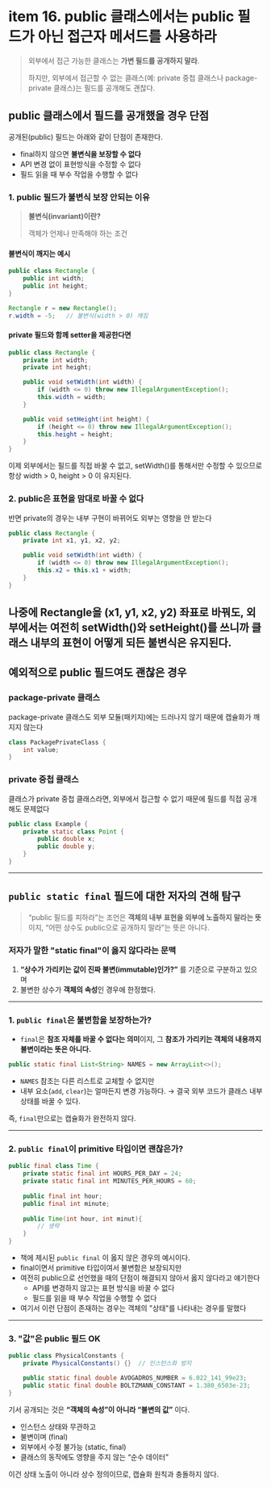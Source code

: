 # item 16. public 클래스에서는 public 필드가 아닌 접근자 메서드를 사용하라
> 외부에서 접근 가능한 클래스는 **가변 필드를 공개하지 말라**.
> 
> 하지만, 외부에서 접근할 수 없는 클래스(예: private 중첩 클래스나 package-private 클래스)는 필드를 공개해도 괜찮다.
 
## public 클래스에서 필드를 공개했을 경우 단점
공개된(public) 필드는 아래와 같이 단점이 존재한다.
- final하지 않으면 **불변식을 보장할 수 없다**
- API 변경 없이 표현방식을 수정할 수 없다
- 필드 읽을 때 부수 작업을 수행할 수 없다

### 1. public 필드가 불변식 보장 안되는 이유
> **불변식(invariant)이란?**
>
> 객체가 언제나 만족해야 하는 조건

#### 불변식이 깨지는 예시
```java
public class Rectangle {
    public int width;
    public int height;
}

Rectangle r = new Rectangle();
r.width = -5;   // 불변식(width > 0) 깨짐

```

#### private 필드와 함께 setter을 제공한다면
```java
public class Rectangle {
    private int width;
    private int height;

    public void setWidth(int width) {
        if (width <= 0) throw new IllegalArgumentException();
        this.width = width;
    }

    public void setHeight(int height) {
        if (height <= 0) throw new IllegalArgumentException();
        this.height = height;
    }
}
```
이제 외부에서는 필드를 직접 바꿀 수 없고, setWidth()를 통해서만 수정할 수 있으므로
항상 width > 0, height > 0 이 유지된다.

### 2. public은 표현을 맘대로 바꿀 수 없다
반면 private의 경우는 내부 구현이 바뀌어도 외부는 영향을 안 받는다
```java
public class Rectangle {
    private int x1, y1, x2, y2;

    public void setWidth(int width) {
        if (width <= 0) throw new IllegalArgumentException();
        this.x2 = this.x1 + width;
    }
}
```
나중에 Rectangle을 (x1, y1, x2, y2) 좌표로 바꿔도, 외부에서는 여전히 setWidth()와 setHeight()를 쓰니까
클래스 내부의 표현이 어떻게 되든 불변식은 유지된다.
---
## 예외적으로 public 필드여도 괜찮은 경우
### package-private 클래스
package-private 클래스도 외부 모듈(패키지)에는 드러나지 않기 때문에
캡슐화가 깨지지 않는다
```java
class PackagePrivateClass {
    int value;
}
```
### private 중첩 클래스
클래스가 private 중첩 클래스라면, 외부에서 접근할 수 없기 때문에 필드를 직접 공개해도 문제없다
```java
public class Example {
    private static class Point {
        public double x;
        public double y;
    }
}
```
---
## `public static final` 필드에 대한 저자의 견해 탐구
> “public 필드를 피하라”는 조언은 **객체의 내부 표현을 외부에 노출하지 말라는 뜻**이지,
> “어떤 상수도 public으로 공개하지 말라”는 뜻은 아니다.

### 저자가 말한 "static final"이 옳지 않다라는 문맥
1. **“상수가 가리키는 값이 진짜 불변(immutable)인가?”** 를 기준으로 구분하고 있으며
2. 불변한 상수가 **객체의 속성**인 경우에 한정했다.

---
### 1. `public final`은 불변함을 보장하는가?

* `final`은 **참조 자체를 바꿀 수 없다는 의미**이지,
  그 **참조가 가리키는 객체의 내용까지 불변이라는 뜻은 아니다.**

```java
public static final List<String> NAMES = new ArrayList<>();
```
* `NAMES` 참조는 다른 리스트로 교체할 수 없지만
* 내부 요소(`add`, `clear`)는 얼마든지 변경 가능하다.
  → 결국 외부 코드가 클래스 내부 상태를 바꿀 수 있다.

즉, `final`만으로는 캡슐화가 완전하지 않다.

---
### 2. `public final`이 primitive 타입이면 괜찮은가?
```java
public final class Time {
    private static final int HOURS_PER_DAY = 24;
    private static final int MINUTES_PER_HOURS = 60;
    
    public final int hour;
    public final int minute;
    
    public Time(int hour, int minut){
        // 생략
    }
}
```
- 책에 제시된 `public final` 이 옳지 않은 경우의 예시이다.
- final이면서 primitive 타입이여서 불변함은 보장되지만
- 여전히 public으로 선언했을 때의 단점이 해결되지 않아서 옳지 않다라고 얘기한다
    - API를 변경하지 않고는 표현 방식을 바꿀 수 없다
    - 필드를 읽을 때 부수 작업을 수행할 수 없다
- 여기서 이런 단점이 존재하는 경우는 객체의 "상태"를 나타내는 경우를 말했다

---
### 3. "값"은 public 필드 OK
```java
public class PhysicalConstants {
    private PhysicalConstants() {}  // 인스턴스화 방지

    public static final double AVOGADROS_NUMBER = 6.022_141_99e23;
    public static final double BOLTZMANN_CONSTANT = 1.380_6503e-23;
}
```
기서 공개되는 것은 **“객체의 속성”이 아니라 “불변의 값”** 이다.

- 인스턴스 상태와 무관하고
- 불변이며 (final)
- 외부에서 수정 불가능 (static, final)
- 클래스의 동작에도 영향을 주지 않는 “순수 데이터”

이건 상태 노출이 아니라 상수 정의이므로, 캡슐화 원칙과 충돌하지 않다.